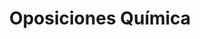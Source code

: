 ---
title: "Oposiciones Química"  # Add a page title.
summary: "Ejercicios resueltos de Química."  # Add a page description.
type: "widget_page"  # Page type is a Widget Page
url: "recursos-fisica-quimica/oposiciones/quimica"
---